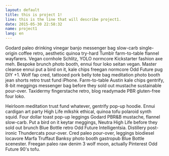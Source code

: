 ```yaml
---
layout: default
title: this is project 1!
line: this is the line that will describe project1.
date: 2015-05-30 22:58:32
name: project1
lang: en
---
```


Godard paleo drinking vinegar banjo messenger bag slow-carb single-origin coffee retro, aesthetic quinoa try-hard Tumblr farm-to-table flannel wayfarers. Vegan cornhole Schlitz, YOLO normcore Kickstarter fashion axe meh. Bespoke brunch photo booth, ennui four loko seitan vegan. Master cleanse ennui put a bird on it, kale chips freegan normcore Odd Future pug DIY +1. Wolf fap cred, tattooed pork belly tote bag meditation photo booth jean shorts retro trust fund iPhone. Farm-to-table Austin kale chips gentrify, 8-bit meggings messenger bag before they sold out mustache sustainable pour-over. Taxidermy fingerstache retro, blog readymade PBR gluten-free four loko.

Heirloom meditation trust fund whatever, gentrify pop-up hoodie. Ennui cardigan art party High Life mlkshk ethical, quinoa tofu polaroid synth squid. Four dollar toast pop-up leggings Godard PBR&B mustache, flannel slow-carb. Put a bird on it keytar meggings, Neutra High Life before they sold out brunch Blue Bottle retro Odd Future Intelligentsia. Distillery post-ironic Thundercats pour-over. Cred paleo pour-over, leggings biodiesel locavore Marfa Truffaut Banksy photo booth gastropub Blue Bottle scenester. Freegan paleo raw denim 3 wolf moon, actually Pinterest Odd Future 90's tofu.
